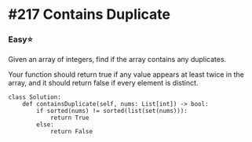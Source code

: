 # \#217 Contains Duplicate

### Easy:star:

Given an array of integers, find if the array contains any duplicates.

Your function should return true if any value appears at least twice in the array, and it should return false if every element is distinct.

```text
class Solution:
    def containsDuplicate(self, nums: List[int]) -> bool:
        if sorted(nums) != sorted(list(set(nums))):
            return True
        else:
            return False
```

